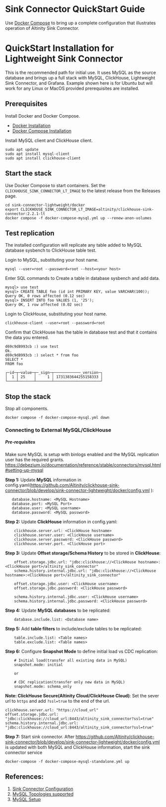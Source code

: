 # Sink Connector QuickStart Guide

Use [Docker Compose](https://docs.docker.com/compose/) to bring 
up a complete configuration that illustrates operation of 
Altinity Sink Connector.

# QuickStart Installation for Lightweight Sink Connector

This is the recommended path for initial use. It uses MySQL as the
source database and brings up a full stack with MySQL, ClickHouse, 
Lightweight Sink Connector, and Grafana. Example shown here is for
Ubuntu but will work for any Linux or MacOS provided prerequisites
are installed. 

## Prerequisites

Install Docker and Docker Compose.

* [Docker Installation](https://docs.docker.com/engine/install/) 
* [Docker Compose Installation](https://docs.docker.com/compose/) 

Install MySQL client and ClickHouse client. 
```
sudo apt update
sudo apt install mysql-client
sudo apt install clickhouse-client
```

## Start the stack 

Use Docker Compose to start containers.
Set the `CLICKHOUSE_SINK_CONNECTOR_LT_IMAGE` to the latest release from the Releases page.
```
cd sink-connector-lightweight/docker
export CLICKHOUSE_SINK_CONNECTOR_LT_IMAGE=altinity/clickhouse-sink-connector:2.2.1-lt
docker compose -f docker-compose-mysql.yml up --renew-anon-volumes
```

## Test replication 

The installed configuration will replicate any table added to MySQL
database sysbench to ClickHouse table test.

Login to MySQL, substituting your host name. 
```
mysql --user=root --password=root --host=<your host>
```

Enter SQL commands to Create a table in database sysbench and add data. 
```
mysql> use test
mysql> CREATE TABLE foo (id int PRIMARY KEY, value VARCHAR(100));
Query OK, 0 rows affected (0.12 sec)
mysql> INSERT INTO foo VALUES (1, '25');
Query OK, 1 row affected (0.02 sec)
```

Login to ClickHouse, substituting your host name. 
```
clickhouse-client --user=root --password=root
```

Confirm that ClickHouse has the table in database test and that it 
contains the data you entered. 
```
d69c9d8993cb :) use test
Ok.
d69c9d8993cb :) select * from foo
SELECT *
FROM foo

┌─id─┬─value─┬─_sign─┬────────────_version─┐
│  1 │ 25    │     1 │ 1731383644255158333 │
└────┴───────┴───────┴─────────────────────┘
```

## Stop the stack

Stop all components. 
```
docker compose -f docker-compose-mysql.yml down
```

### Connecting to External MySQL/ClickHouse
##### Pre-requisites
Make sure MySQL is setup with binlogs enabled and the MySQL replication user has the required grants.
https://debezium.io/documentation/reference/stable/connectors/mysql.html#setting-up-mysql

**Step 1:** Update **MySQL** information in config.yaml(https://github.com/Altinity/clickhouse-sink-connector/blob/develop/sink-connector-lightweight/docker/config.yml
):
```
   database.hostname: <MySQL Hostname>
   database.port: <MySQL Port>
   database.user: <MySQL username>
   database.password: <MySQL password>
```
**Step 2:** Update **ClickHouse** information in config.yaml: 
```
    clickhouse.server.url: <ClickHouse hostname>
    clickhouse.server.user: <ClickHouse username>
    clickhouse.server.password: <ClickHouse password>
    clickhouse.server.port. <ClickHouse port>
```
**Step 3:** Update **Offset storage/Schema History** to be stored in **ClickHouse**:
```
    offset.storage.jdbc.url: "jdbc:clickhouse://<ClickHouse hostname>:<ClickHouse port>/altinity_sink_connector"
    schema.history.internal.jdbc.url: "jdbc:clickhouse://<ClickHouse hostname>:<ClickHouse port>/altinity_sink_connector"
    
    offset.storage.jdbc.user: <ClickHouse username>
    offset.storage.jdbc.password: <ClickHouse password>
    
    schema.history.internal.jdbc.user: <ClickHouse username>
    schema.history.internal.jdbc.password: <ClickHouse password>
```
**Step 4:** Update **MySQL databases** to be replicated:
```
    database.include.list: <Database name>
```

**Step 5:** Add **table filters** to include/exclude tables to be replicated:
```
    table.include.list: <Table names>
    table.exclude.list: <Table names>
```
**Step 6:** Configure **Snapshot Mode** to define initial load vs CDC replication:
```
    # Initial load(transfer all existing data in MySQL)
    snapshot.mode: initial
    
    or
    
    # CDC replication(transfer only new data in MySQL)
    snapshot.mode: schema_only
```
**Note: ClickHouse Secure(Altinity Cloud/ClickHouse Cloud)**:
Set the sever url to `https` and add `?ssl=true` to the end of the url.
```
clickhouse.server.url: "https://cloud_url"
offset.storage.jdbc.url: "jdbc:clickhouse://cloud_url:8443/altinity_sink_connector?ssl=true"
schema.history.internal.jdbc.url: "jdbc:clickhouse://cloud_url:8443/altinity_sink_connector?ssl=true"
```

**Step 7:** Start sink connector.
After https://github.com/Altinity/clickhouse-sink-connector/blob/develop/sink-connector-lightweight/docker/config.yml is updated with both MySQL and ClickHouse information, start the sink connector service

```
docker-compose -f docker-compose-mysql-standalone.yml up

```

## References:
1. [Sink Connector Configuration ](configuration.md)
2. [MySQL Topologies supported](https://debezium.io/documentation/reference/2.5/connectors/mysql.html#setting-up-mysql)
3. [MySQL Setup](https://debezium.io/documentation/reference/2.5/connectors/mysql.html#setting-up-mysql)
